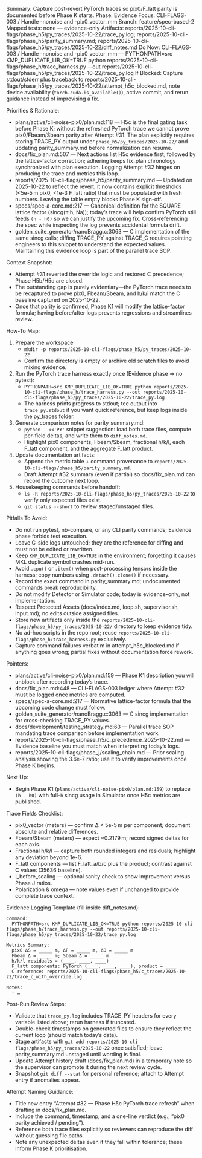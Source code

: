 Summary: Capture post-revert PyTorch traces so pix0/F_latt parity is documented before Phase K starts.
Phase: Evidence
Focus: CLI-FLAGS-003 / Handle -nonoise and -pix0_vector_mm
Branch: feature/spec-based-2
Mapped tests: none — evidence-only
Artifacts: reports/2025-10-cli-flags/phase_h5/py_traces/2025-10-22/trace_py.log; reports/2025-10-cli-flags/phase_h5/parity_summary.md; reports/2025-10-cli-flags/phase_h5/py_traces/2025-10-22/diff_notes.md
Do Now: CLI-FLAGS-003 / Handle -nonoise and -pix0_vector_mm — PYTHONPATH=src KMP_DUPLICATE_LIB_OK=TRUE python reports/2025-10-cli-flags/phase_h/trace_harness.py --out reports/2025-10-cli-flags/phase_h5/py_traces/2025-10-22/trace_py.log
If Blocked: Capture stdout/stderr plus traceback to reports/2025-10-cli-flags/phase_h5/py_traces/2025-10-22/attempt_h5c_blocked.md, note device availability (`torch.cuda.is_available()`), active commit, and rerun guidance instead of improvising a fix.

Priorities & Rationale:
- plans/active/cli-noise-pix0/plan.md:118 — H5c is the final gating task before Phase K; without the refreshed PyTorch trace we cannot prove pix0/Fbeam/Sbeam parity after Attempt #31.
  The plan explicitly requires storing TRACE_PY output under `phase_h5/py_traces/2025-10-22/` and updating parity_summary.md before normalization can resume.
- docs/fix_plan.md:507 — Next actions list H5c evidence first, followed by the lattice-factor correction; adhering keeps fix_plan chronology synchronized with plan execution.
  Logging Attempt #32 hinges on producing the trace and metrics this loop.
- reports/2025-10-cli-flags/phase_h5/parity_summary.md — Updated on 2025-10-22 to reflect the revert; it now contains explicit thresholds (<5e-5 m pix0, <1e-3 F_latt ratio) that must be populated with fresh numbers.
  Leaving the table empty blocks Phase K sign-off.
- specs/spec-a-core.md:217 — Canonical definition for the SQUARE lattice factor (sincg(π·h, Na)); today’s trace will help confirm PyTorch still feeds `(h - h0)` so we can justify the upcoming fix.
  Cross-referencing the spec while inspecting the log prevents accidental formula drift.
- golden_suite_generator/nanoBragg.c:3063 — C implementation of the same sincg calls; diffing TRACE_PY against TRACE_C requires pointing engineers to this snippet to understand the expected values.
  Maintaining this evidence loop is part of the parallel trace SOP.

Context Snapshot:
- Attempt #31 reverted the override logic and restored C precedence; Phase H5b/H5d are closed.
- The outstanding gap is purely evidentiary—the PyTorch trace needs to be recaptured to prove pix0, Fbeam/Sbeam, and h/k/l match the C baseline captured on 2025-10-22.
- Once that parity is confirmed, Phase K1 will modify the lattice-factor formula; having before/after logs prevents regressions and streamlines review.

How-To Map:
1. Prepare the workspace
   - `mkdir -p reports/2025-10-cli-flags/phase_h5/py_traces/2025-10-22`
   - Confirm the directory is empty or archive old scratch files to avoid mixing evidence.
2. Run the PyTorch trace harness exactly once (Evidence phase ⇒ no pytest):
   - `PYTHONPATH=src KMP_DUPLICATE_LIB_OK=TRUE python reports/2025-10-cli-flags/phase_h/trace_harness.py --out reports/2025-10-cli-flags/phase_h5/py_traces/2025-10-22/trace_py.log`
   - The harness prints progress to stdout; tee output into `trace_py.stdout` if you want quick reference, but keep logs inside the py_traces folder.
3. Generate comparison notes for parity_summary.md:
   - `python - <<'PY'` snippet suggestion: load both trace files, compute per-field deltas, and write them to `diff_notes.md`.
   - Highlight pix0 components, Fbeam/Sbeam, fractional h/k/l, each F_latt component, and the aggregate F_latt product.
4. Update documentation artifacts:
   - Append the metric table + command provenance to `reports/2025-10-cli-flags/phase_h5/parity_summary.md`.
   - Draft Attempt #32 summary (even if partial) so docs/fix_plan.md can record the outcome next loop.
5. Housekeeping commands before handoff:
   - `ls -R reports/2025-10-cli-flags/phase_h5/py_traces/2025-10-22` to verify only expected files exist.
   - `git status --short` to review staged/unstaged files.

Pitfalls To Avoid:
- Do not run pytest, nb-compare, or any CLI parity commands; Evidence phase forbids test execution.
- Leave C-side logs untouched; they are the reference for diffing and must not be edited or rewritten.
- Keep `KMP_DUPLICATE_LIB_OK=TRUE` in the environment; forgetting it causes MKL duplicate symbol crashes mid-run.
- Avoid `.cpu()` or `.item()` when post-processing tensors inside the harness; copy numbers using `.detach().clone()` if necessary.
- Record the exact command in parity_summary.md; undocumented commands break reproducibility.
- Do not modify Detector or Simulator code; today is evidence-only, not implementation.
- Respect Protected Assets (docs/index.md, loop.sh, supervisor.sh, input.md); no edits outside assigned files.
- Store new artifacts only inside the `reports/2025-10-cli-flags/phase_h5/py_traces/2025-10-22/` directory to keep evidence tidy.
- No ad-hoc scripts in the repo root; reuse `reports/2025-10-cli-flags/phase_h/trace_harness.py` exclusively.
- Capture command failures verbatim in attempt_h5c_blocked.md if anything goes wrong; partial fixes without documentation force rework.

Pointers:
- plans/active/cli-noise-pix0/plan.md:159 — Phase K1 description you will unblock after recording today’s trace.
- docs/fix_plan.md:448 — CLI-FLAGS-003 ledger where Attempt #32 must be logged once metrics are computed.
- specs/spec-a-core.md:217 — Normative lattice-factor formula that the upcoming code change must follow.
- golden_suite_generator/nanoBragg.c:3063 — C sincg implementation for cross-checking TRACE_PY values.
- docs/development/testing_strategy.md:63 — Parallel trace SOP mandating trace comparison before implementation work.
- reports/2025-10-cli-flags/phase_h5/c_precedence_2025-10-22.md — Evidence baseline you must match when interpreting today’s logs.
- reports/2025-10-cli-flags/phase_j/scaling_chain.md — Prior scaling analysis showing the 3.6e-7 ratio; use it to verify improvements once Phase K begins.

Next Up:
- Begin Phase K1 (`plans/active/cli-noise-pix0/plan.md:159`) to replace `(h - h0)` with full-`h` sincg usage in Simulator once H5c metrics are published.

Trace Fields Checklist:
- pix0_vector (meters) — confirm Δ < 5e-5 m per component; document absolute and relative differences.
- Fbeam/Sbeam (meters) — expect ≈0.2179 m; record signed deltas for each axis.
- Fractional h/k/l — capture both rounded integers and residuals; highlight any deviation beyond 1e-6.
- F_latt components — list F_latt_a/b/c plus the product; contrast against C values (35636 baseline).
- I_before_scaling — optional sanity check to show improvement versus Phase J ratios.
- Polarization & omega — note values even if unchanged to provide complete trace context.

Evidence Logging Template (fill inside diff_notes.md):
```
Command:
  PYTHONPATH=src KMP_DUPLICATE_LIB_OK=TRUE python reports/2025-10-cli-flags/phase_h/trace_harness.py --out reports/2025-10-cli-flags/phase_h5/py_traces/2025-10-22/trace_py.log

Metrics Summary:
  pix0 ΔS = _____ m, ΔF = _____ m, ΔO = _____ m
  Fbeam Δ = _____ m; Sbeam Δ = _____ m
  h/k/l residuals = (____, ____, ____)
  F_latt components: PyTorch (____, ____, ____), product = ____
  C reference: reports/2025-10-cli-flags/phase_h5/c_traces/2025-10-22/trace_c_with_override.log

Notes:
  - …
```

Post-Run Review Steps:
- Validate that `trace_py.log` includes TRACE_PY headers for every variable listed above; rerun harness if truncated.
- Double-check timestamps on generated files to ensure they reflect the current loop (should match today’s date).
- Stage artifacts with `git add reports/2025-10-cli-flags/phase_h5/py_traces/2025-10-22` once satisfied; leave parity_summary.md unstaged until wording is final.
- Update Attempt history draft (docs/fix_plan.md) in a temporary note so the supervisor can promote it during the next review cycle.
- Snapshot `git diff --stat` for personal reference; attach to Attempt entry if anomalies appear.

Attempt Naming Guidance:
- Title new entry “Attempt #32 — Phase H5c PyTorch trace refresh” when drafting in docs/fix_plan.md.
- Include the command, timestamp, and a one-line verdict (e.g., “pix0 parity achieved / pending”).
- Reference both trace files explicitly so reviewers can reproduce the diff without guessing file paths.
- Note any unexpected deltas even if they fall within tolerance; these inform Phase K prioritisation.
